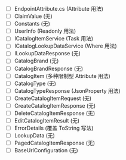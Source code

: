 - [ ] EndpointAttribute.cs (Attribute 用法)
- [ ] ClaimValue (无)
- [ ] Constants (无)
- [ ] UserInfo (Readonly 用法)
- [ ] ICatalogItemService (Task 用法)
- [ ] ICatalogLookupDataService (Where 用法)
- [ ] ILookupDataResponse (无)
- [ ] CatalogBrand (无)
- [ ] CatalogBrandResponse (无)
- [ ] CatalogItem (多种限制型 Attribute 用法)
- [ ] CatalogType (无)
- [ ] CatalogTypeResponse (JsonProperty 用法)
- [ ] CreateCatalogItemRequest (无)
- [ ] CreateCatalogItemResponse (无)
- [ ] DeleteCatalogItemResponse (无)
- [ ] EditCatalogItemResult (无)
- [ ] ErrorDetails (覆盖 ToString 写法)
- [ ] LookupData (无)
- [ ] PagedCatalogItemResponse (无)
- [ ] BaseUrlConfiguration (无)